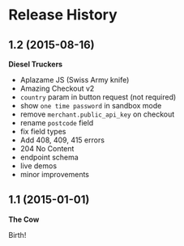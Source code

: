 # Release History

## 1.2 (2015-08-16)
**Diesel Truckers**

* Aplazame JS (Swiss Army knife)
* Amazing Checkout v2
* `country` param in button request (not required)
* show `one time password` in sandbox mode
* remove `merchant.public_api_key` on checkout
* rename `postcode` field
* fix field types
* Add 408, 409, 415 errors
* 204 No Content
* endpoint schema
* live demos
* minor improvements

## 1.1 (2015-01-01)
**The Cow**

Birth!

